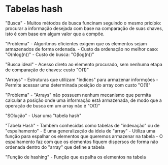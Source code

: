 # Tabelas hash

"Busca" 
    - Muitos métodos de busca funcinam seguindo o mesmo pricípio: procurar a informação desejada com base na comparação de suas chaves, isto é com base em algum valor que a compõe.

"Problema"
    - Algoritmos eficientes exigem que os elementos sejam armazenados de forma ordenada.
    - Custo da ordenação no melhor caso: "O(nlog(n))"
    - Custo de busca: "O(log(n))"

"Busca ideal"
    - Acesso direto ao elemento procurado, sem nenhuma etapa de comparação de chaves: custo "O(1)"

"Arrays"
    - Estruturas que utilizam "índices" para armazenar informções
    - Permite acessar uma determinada posição do array com custo "O(1)"

"Problema"
    - "Arrays" não possuem nenhum mecanismo que permita calcular a posição onde uma informação está armazenada, de modo que a operação de busca em um array não é "O(1)"

"SOlução"
    - Usar uma "tabela hash"

"Tabela Hash"
    - Também conhecidas como tabelas de "indexação" ou de "espalhamento"
    - É uma generalização da ideia de "array"
    - Utiliza uma função para espalhar os elementos que queremos armazenar na tabela
    - O espalhamento faz com que os elementos fiquem dispersos de forma não ordenada dentro do "array" que define a tabela

"Função de hashing"
    - Função que espalha os elementos na tabela